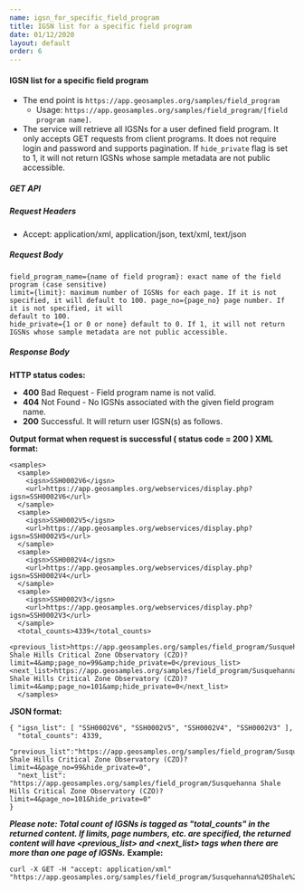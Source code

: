 ```yaml
---
name: igsn_for_specific_field_program
title: IGSN list for a specific field program
date: 01/12/2020
layout: default
order: 6
---
```



#### IGSN list for a specific field program
- The end point is ```https://app.geosamples.org/samples/field_program```
  - Usage: ```https://app.geosamples.org/samples/field_program/[field program name]```.
- The service will retrieve all IGSNs for a user defined field program. It only accepts GET requests from client programs. It does not require login and password and supports pagination. If `hide_private` flag is set to 1, it will not return IGSNs whose sample metadata are not public accessible.

##### GET API
##### Request Headers
- Accept: application/xml, application/json, text/xml, text/json
##### Request Body

```
field_program_name={name of field program}: exact name of the field program (case sensitive)
limit={limit}: maximum number of IGSNs for each page. If it is not specified, it will default to 100. page_no={page_no} page number. If it is not specified, it will
default to 100.
hide_private={1 or 0 or none} default to 0. If 1, it will not return IGSNs whose sample metadata are not public accessible.
```
##### Response Body
**HTTP status codes:**
- **400** Bad Request - Field program name is not valid.
- **404** Not Found - No IGSNs associated with the given field program name.
- **200** Successful. It will return user IGSN(s) as follows.

**Output format when request is successful ( status code = 200 ) XML format:**

```
<samples>
  <sample> 
    <igsn>SSH0002V6</igsn> 
    <url>https://app.geosamples.org/webservices/display.php?igsn=SSH0002V6</url>
  </sample> 
  <sample> 
    <igsn>SSH0002V5</igsn> 
    <url>https://app.geosamples.org/webservices/display.php?igsn=SSH0002V5</url>
  </sample> 
  <sample> 
    <igsn>SSH0002V4</igsn> 
    <url>https://app.geosamples.org/webservices/display.php?igsn=SSH0002V4</url>
  </sample> 
  <sample> 
    <igsn>SSH0002V3</igsn> 
    <url>https://app.geosamples.org/webservices/display.php?igsn=SSH0002V3</url>
  </sample> 
  <total_counts>4339</total_counts> 
  <previous_list>https://app.geosamples.org/samples/field_program/Susquehanna Shale Hills Critical Zone Observatory (CZO)?limit=4&amp;page_no=99&amp;hide_private=0</previous_list>
<next_list>https://app.geosamples.org/samples/field_program/Susquehanna Shale Hills Critical Zone Observatory (CZO)?
limit=4&amp;page_no=101&amp;hide_private=0</next_list> 
  </samples>
```

**JSON format:**

```
{ "igsn_list": [ "SSH0002V6", "SSH0002V5", "SSH0002V4", "SSH0002V3" ], 
  "total_counts": 4339,
  "previous_list":"https://app.geosamples.org/samples/field_program/Susquehanna Shale Hills Critical Zone Observatory (CZO)?limit=4&page_no=99&hide_private=0",     
  "next_list": "https://app.geosamples.org/samples/field_program/Susquehanna Shale Hills Critical Zone Observatory (CZO)?limit=4&page_no=101&hide_private=0"
}
```

***Please note: Total count of IGSNs is tagged as "total_counts" in the returned content. If limits, page numbers, etc. are specified, the returned content will have <previous_list> and <next_list> tags when there are more than one page of IGSNs.***
**Example:**

```
curl -X GET -H "accept: application/xml" "https://app.geosamples.org/samples/field_program/Susquehanna%20Shale%20Hills%20Critical%20Zone%20Observatory%20(CZO)&limit=4&page_no=100"
```
